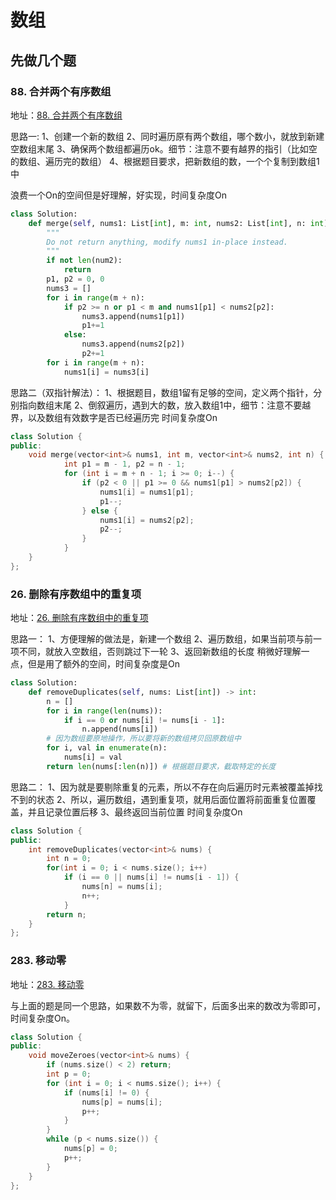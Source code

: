 # 数组

## 先做几个题

### 88. 合并两个有序数组
地址：[88. 合并两个有序数组](https://leetcode.cn/problems/merge-sorted-array/)

思路一:
1、创建一个新的数组
2、同时遍历原有两个数组，哪个数小，就放到新建空数组末尾
3、确保两个数组都遍历ok。细节：注意不要有越界的指引（比如空的数组、遍历完的数组）
4、根据题目要求，把新数组的数，一个个复制到数组1中

浪费一个On的空间但是好理解，好实现，时间复杂度On

```python
class Solution:
    def merge(self, nums1: List[int], m: int, nums2: List[int], n: int) -> None:
        """
        Do not return anything, modify nums1 in-place instead.
        """
        if not len(num2):
            return
        p1, p2 = 0, 0
        nums3 = []
        for i in range(m + n):
            if p2 >= n or p1 < m and nums1[p1] < nums2[p2]:
                nums3.append(nums1[p1])
                p1+=1
            else:
                nums3.append(nums2[p2])
                p2+=1
        for i in range(m + n):
            nums1[i] = nums3[i]
```

思路二（双指针解法）：
1、根据题目，数组1留有足够的空间，定义两个指针，分别指向数组末尾
2、倒叙遍历，遇到大的数，放入数组1中，细节：注意不要越界，以及数组有效数字是否已经遍历完
时间复杂度On

```c++
class Solution {
public:
    void merge(vector<int>& nums1, int m, vector<int>& nums2, int n) {
            int p1 = m - 1, p2 = n - 1;
            for (int i = m + n - 1; i >= 0; i--) {
                if (p2 < 0 || p1 >= 0 && nums1[p1] > nums2[p2]) {
                    nums1[i] = nums1[p1];
                    p1--;
                } else {
                    nums1[i] = nums2[p2];
                    p2--;
                }
            }
    }
};
```

### 26. 删除有序数组中的重复项
地址：[26. 删除有序数组中的重复项](https://leetcode.cn/problems/remove-duplicates-from-sorted-array/)

思路一：
1、方便理解的做法是，新建一个数组
2、遍历数组，如果当前项与前一项不同，就放入空数组，否则跳过下一轮
3、返回新数组的长度
稍微好理解一点，但是用了额外的空间，时间复杂度是On

```python
class Solution:
    def removeDuplicates(self, nums: List[int]) -> int:
        n = []
        for i in range(len(nums)):
            if i == 0 or nums[i] != nums[i - 1]:
                n.append(nums[i])
        # 因为数组要原地操作，所以要将新的数组拷贝回原数组中
        for i, val in enumerate(n):
            nums[i] = val
        return len(nums[:len(n)]) # 根据题目要求，截取特定的长度
```

思路二：
1、因为就是要剔除重复的元素，所以不存在向后遍历时元素被覆盖掉找不到的状态
2、所以，遍历数组，遇到重复项，就用后面位置将前面重复位置覆盖，并且记录位置后移
3、最终返回当前位置
时间复杂度On

```c++
class Solution {
public:
    int removeDuplicates(vector<int>& nums) {
        int n = 0;
        for(int i = 0; i < nums.size(); i++)
            if (i == 0 || nums[i] != nums[i - 1]) {
                nums[n] = nums[i];
                n++;
            }
        return n;
    }
};
```

### 283. 移动零
地址：[283. 移动零](https://leetcode.cn/problems/move-zeroes/)

与上面的题是同一个思路，如果数不为零，就留下，后面多出来的数改为零即可，时间复杂度On。

```c++
class Solution {
public:
    void moveZeroes(vector<int>& nums) {
        if (nums.size() < 2) return;
        int p = 0;
        for (int i = 0; i < nums.size(); i++) {
            if (nums[i] != 0) {
                nums[p] = nums[i];
                p++;
            }
        }
        while (p < nums.size()) {
            nums[p] = 0;
            p++;
        }
    }
};
```

